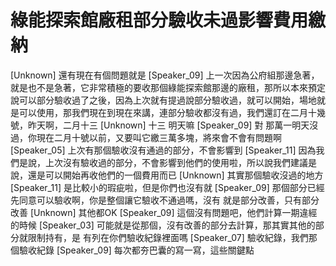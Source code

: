 # 綠能探索館廠租部分驗收未過影響費用繳納

[Unknown] 還有現在有個問題就是
[Speaker_09] 上一次因為公府組那邊急著，就是也不是急著，它非常積極的要收那個綠能探索館那邊的廠租，那所以本來預定說可以部分驗收過了之後，因為上次就有提過說部分驗收過，就可以開始，場地就是可以使用，那我們現在到現在來講，連部分驗收都沒有過，我們還訂在二月十幾號，昨天啊，二月十三
[Unknown] 十三 明天嘛
[Speaker_09] 對 那萬一明天沒過，你現在二月十號以前，又要叫它繳三萬多塊，將來會不會有問題啊
[Speaker_05] 上次有那個驗收沒有通過的部分，不會影響到
[Speaker_11] 因為我們是說，上次沒有驗收過的部分，不會影響到他們的使用啦，所以說我們建議是說，還是可以開始再收他們的一個費用而已
[Unknown] 其實那個驗收沒過的地方
[Speaker_11] 是比較小的瑕疵啦，但是你們也沒有就
[Speaker_09] 那個部分已經先同意可以驗收啊，你是整個讓它驗收不通過嗎，沒有 就是部分改善，只有部分改善
[Unknown] 其他都OK
[Speaker_09] 這個沒有問題吧，他們計算一期違經的時候
[Speaker_03] 可能就是從那個，沒有改善的部分去計算，那其實其他的部分就限制持有，是 有列在你們驗收紀錄裡面嗎
[Speaker_07] 驗收紀錄，我們那個驗收紀錄
[Speaker_09] 每次都夯巴囊的寫一寫，這些關鍵點